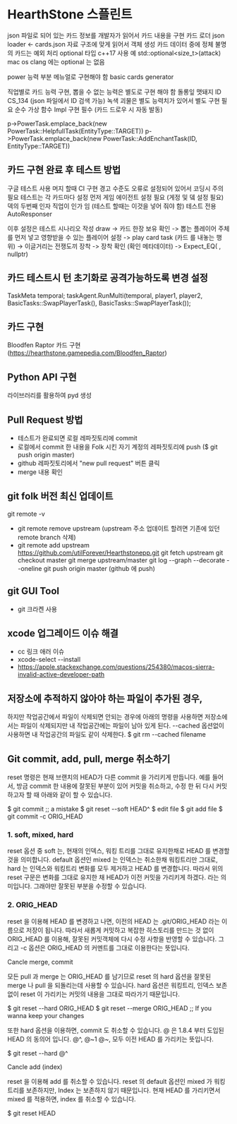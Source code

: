# HearthStone 스플린트

json 파일로 되어 있는 카드 정보를 개발자가 읽어서 카드 내용을 구현
카드 로더 
json loader <- cards.json 자료 구조에 맞게 읽어서 객체 생성
카드 데이터 중에 정체 불명의 카드는 예외 처리
optional  타입  c++17 
사용 예 std::optional<size_t>(attack)
mac os clang 에는  optional 는 없음

power 능력 부분 메뉴얼로 구현해야 함
basic cards generator

직업별로 카드 능력 구현, 뽑을 수 없는 능력은 별도로 구현 해야 함
돌롱잎 맷돼지 ID CS_134 (json 파일에서 ID 검색 가능)
녹색 괴물은 별도 능력치가 있어서 별도 구현 필요
순수 가상 함수 Impl 구현 필수 (카드 드로우 시 자동 발동)

p->PowerTask.emplace_back(new PowerTask::HelpfullTask(EntityType::TARGET))
p->PowerTask.emplace_back(new PowerTask::AddEnchantTask(ID, EntityType::TARGET))


## 카드 구현 완료 후 테스트 방법
구글 테스트 사용
머지 할때 CI 구현
경고 수준도 오류로 설정되어 있어서 코딩시 주의 필요
테스트는 각 카드마다 설정
먼저 게임 에이전트 설정 필요 (게정 및 뎈 설정 필요)
덱의 두번째 인자 직업이 인가 임 (테스트 할때는 이것을 넣어 줘야 함)
테스트 전용 AutoResponser 

이후 설정은 테스트 시나리오 작성
draw -> 카드 한장 보유 확인 -> 뽑는 플레이어 주체를 먼저 넣고 영향받을 수 있는 플레이어 설정
-> play card task (카드 를 내놓는 행위)
-> 이글거리는 전쟁도끼 장착 -> 장착 확인 (확인 메타데이터)
-> Expect_EQ( , nullptr)

## 카드 테스트시 턴 초기화로 공격가능하도록 변경 설정
TaskMeta temporal;
taskAgent.RunMulti(temporal, player1, player2, BasicTasks::SwapPlayerTask(), BasicTasks::SwapPlayerTask());

## 카드 구현
Bloodfen Raptor 카드 구현
(https://hearthstone.gamepedia.com/Bloodfen_Raptor)


## Python API 구현
라이브러리를 활용하여 pyd 생성


## Pull Request 방법
- 테스트가 완료되면 로컬 레파짓토리에 commit
- 로컬에서 commit 한 내용을 Folk 시킨 자기 계정의 레파짓토리에 push
($ git push origin master)
- github 레파짓토리에서 "new pull request" 버튼 클릭
- merge 내용 확인


## git folk 버전 최신 업데이트
git remote -v
- git remote remove upstream (upstream 주소 업데이트 할려면 기존에 있던 remote branch 삭제)
- git remote add upstream https://github.com/utilForever/Hearthstonepp.git
git fetch upstream
git checkout master
git merge upstream/master
git log --graph --decorate --oneline
git push origin master (github 에 push)


## git GUI Tool 
- git 크라켄 사용

## xcode 업그레이드 이슈 해결
- cc 링크 애러 이슈
- xcode-select --install
- https://apple.stackexchange.com/questions/254380/macos-sierra-invalid-active-developer-path

## 저장소에 추적하지 않아야 하는 파일이 추가된 경우, 
하지만 작업공간에서 파일이 삭제되면 안되는 경우에 아래의 명령을 사용하면 
저장소에서는 파일이 삭제되지만 내 작업공간에는 파일이 남아 있게 된다.
 --cached 옵션없이 사용하면 내 작업공간의 파일도 같이 삭제한다.
$ git rm --cached filename

## Git commit, add, pull, merge 취소하기

reset 명령은 현재 브랜치의 HEAD가 다른 commit 을 가리키게 만듭니다. 
예를 들어서, 방금 commit 한 내용에 잘못된 부분이 있어 커밋을 취소하고, 수정 한 뒤 다시 커밋하고자 할 때 아래와 같이 할 수 있습니다.

$ git commit ;; a mistake
$ git reset --soft HEAD^ 
$ edit file
$ git add file
$ git commit -c ORIG_HEAD


### 1. soft, mixed, hard

reset 옵션 중 soft 는, 현재의 인덱스, 워킹 트리를 그대로 유지한채로 HEAD 를 변경할 것을 의미합니다. 
default 옵션인 mixed 는 인덱스는 취소한채 워킹트리만 그대로, hard 는 인덱스와 워킹트리 변화를 모두 제거하고 HEAD 를 변경합니다.
따라서 위의 reset 구문은 변화를 그대로 유지한 채 HEAD가 이전 커밋을 가리키게 하겠다. 라는 의미입니다. 그래야만 잘못된 부분을 수정할 수 있습니다.


### 2. ORIG_HEAD

reset 을 이용해 HEAD 를 변경하고 나면, 이전의 HEAD 는 .git/ORIG_HEAD 라는 이름으로 저장이 됩니다. 
따라서 새롭게 커밋하고 복잡한 히스토리를 만드는 것 없이 ORIG_HEAD 를 이용해, 잘못된 커밋객체에 다시 수정 사항을 반영할 수 있습니다. 
그리고 -c 옵션은 ORIG_HEAD 의 커멘트를 그대로 이용한다는 뜻입니다.


Cancle merge, commit

모든 pull 과 merge 는 ORIG_HEAD 를 남기므로 reset 의 hard 옵션을 잘못된 merge 나 pull 을 되돌리는데 사용할 수 있습니다. 
hard 옵션은 워킹트리, 인덱스 보존 없이 reset 이 가리키는 커밋의 내용을 그대로 따라가기 때문입니다.

$ git reset --hard ORIG_HEAD
$ git reset --merge ORIG_HEAD ;; If you wanna keep your changes


또한 hard 옵션을 이용하면, commit 도 취소할 수 있습니다. @ 은 1.8.4 부터 도입된 HEAD 의 동의어 입니다. 
@^, @~1 @~, 모두 이전 HEAD 를 가리키는 뜻입니다.

$ git reset --hard @^


Cancle add (index)

reset 을 이용해 add 를 취소할 수 있습니다. reset 의 default 옵션인 mixed 가 워킹트리를 보존하지만, 
Index 는 보존하지 않기 때문입니다. 현재 HEAD 를 가리키면서 mixed 를 적용하면, index 를 취소할 수 있습니다.

$ git reset HEAD
